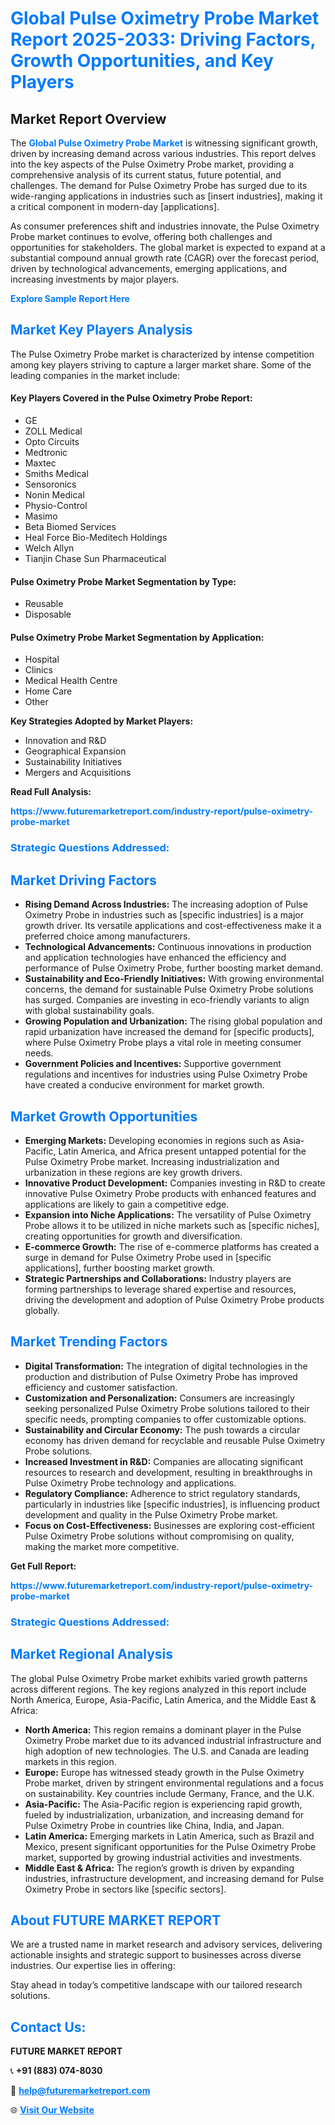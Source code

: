 <h1 style="color: #007BFF;">Global Pulse Oximetry Probe Market Report 2025-2033: Driving Factors, Growth Opportunities, and Key Players</h1>

<section id="overview">
<h2>Market Report Overview</h2>
<p>The <a href="https://www.futuremarketreport.com/industry-report/pulse-oximetry-probe-market" style="color: #007BFF; text-decoration: none;"><strong>Global Pulse Oximetry Probe Market</strong></a> is witnessing significant growth, driven by increasing demand across various industries. This report delves into the key aspects of the Pulse Oximetry Probe market, providing a comprehensive analysis of its current status, future potential, and challenges. The demand for Pulse Oximetry Probe has surged due to its wide-ranging applications in industries such as [insert industries], making it a critical component in modern-day [applications].</p>
<p>As consumer preferences shift and industries innovate, the Pulse Oximetry Probe market continues to evolve, offering both challenges and opportunities for stakeholders. The global market is expected to expand at a substantial compound annual growth rate (CAGR) over the forecast period, driven by technological advancements, emerging applications, and increasing investments by major players.</p>
</section>

<section id="overview">
<p><a href="https://www.futuremarketreport.com/request-sample/reportId=77489" style="color: #007BFF; text-decoration: none;"><strong>Explore Sample Report Here</strong></a></p>
</section>

<section id="key-players">
<h2 style="color: #007BFF;">Market Key Players Analysis</h2>
<p>The Pulse Oximetry Probe market is characterized by intense competition among key players striving to capture a larger market share. Some of the leading companies in the market include:</p>
<h4>Key Players Covered in the Pulse Oximetry Probe Report:</h4>
<ul><li>GE</li><li>ZOLL Medical</li><li>Opto Circuits</li><li>Medtronic</li><li>Maxtec</li><li>Smiths Medical</li><li>Sensoronics</li><li>Nonin Medical</li><li>Physio-Control</li><li>Masimo</li><li>Beta Biomed Services</li><li>Heal Force Bio-Meditech Holdings</li><li>Welch Allyn</li><li>Tianjin Chase Sun Pharmaceutical</li></ul>
<h4>Pulse Oximetry Probe Market Segmentation by Type:</h4>
<ul><li>Reusable</li><li>Disposable</li></ul>

<h4>Pulse Oximetry Probe Market Segmentation by Application:</h4>
<ul><li>Hospital</li><li>Clinics</li><li>Medical Health Centre</li><li>Home Care</li><li>Other</li></ul>
<p><strong>Key Strategies Adopted by Market Players:</strong></p>
<ul>
<li>Innovation and R&D</li>
<li>Geographical Expansion</li>
<li>Sustainability Initiatives</li>
<li>Mergers and Acquisitions</li>
</ul>
</section>

<section>
<p><strong>Read Full Analysis: </strong></p><a href="https://www.futuremarketreport.com/industry-report/pulse-oximetry-probe-market" style="color: #007BFF; text-decoration: none;"><strong>https://www.futuremarketreport.com/industry-report/pulse-oximetry-probe-market</strong></a>
<h3 style="color: #007BFF;">Strategic Questions Addressed:</h3>
</section>

<section id="driving-factors">
<h2 style="color: #007BFF;">Market Driving Factors</h2>
<ul>
<li><strong>Rising Demand Across Industries:</strong> The increasing adoption of Pulse Oximetry Probe in industries such as [specific industries] is a major growth driver. Its versatile applications and cost-effectiveness make it a preferred choice among manufacturers.</li>
<li><strong>Technological Advancements:</strong> Continuous innovations in production and application technologies have enhanced the efficiency and performance of Pulse Oximetry Probe, further boosting market demand.</li>
<li><strong>Sustainability and Eco-Friendly Initiatives:</strong> With growing environmental concerns, the demand for sustainable Pulse Oximetry Probe solutions has surged. Companies are investing in eco-friendly variants to align with global sustainability goals.</li>
<li><strong>Growing Population and Urbanization:</strong> The rising global population and rapid urbanization have increased the demand for [specific products], where Pulse Oximetry Probe plays a vital role in meeting consumer needs.</li>
<li><strong>Government Policies and Incentives:</strong> Supportive government regulations and incentives for industries using Pulse Oximetry Probe have created a conducive environment for market growth.</li>
</ul>
</section>

<section id="growth-opportunities">
<h2 style="color: #007BFF;">Market Growth Opportunities</h2>
<ul>
<li><strong>Emerging Markets:</strong> Developing economies in regions such as Asia-Pacific, Latin America, and Africa present untapped potential for the Pulse Oximetry Probe market. Increasing industrialization and urbanization in these regions are key growth drivers.</li>
<li><strong>Innovative Product Development:</strong> Companies investing in R&D to create innovative Pulse Oximetry Probe products with enhanced features and applications are likely to gain a competitive edge.</li>
<li><strong>Expansion into Niche Applications:</strong> The versatility of Pulse Oximetry Probe allows it to be utilized in niche markets such as [specific niches], creating opportunities for growth and diversification.</li>
<li><strong>E-commerce Growth:</strong> The rise of e-commerce platforms has created a surge in demand for Pulse Oximetry Probe used in [specific applications], further boosting market growth.</li>
<li><strong>Strategic Partnerships and Collaborations:</strong> Industry players are forming partnerships to leverage shared expertise and resources, driving the development and adoption of Pulse Oximetry Probe products globally.</li>
</ul>
</section>

<section id="trending-factors">
<h2 style="color: #007BFF;">Market Trending Factors</h2>
<ul>
<li><strong>Digital Transformation:</strong> The integration of digital technologies in the production and distribution of Pulse Oximetry Probe has improved efficiency and customer satisfaction.</li>
<li><strong>Customization and Personalization:</strong> Consumers are increasingly seeking personalized Pulse Oximetry Probe solutions tailored to their specific needs, prompting companies to offer customizable options.</li>
<li><strong>Sustainability and Circular Economy:</strong> The push towards a circular economy has driven demand for recyclable and reusable Pulse Oximetry Probe solutions.</li>
<li><strong>Increased Investment in R&D:</strong> Companies are allocating significant resources to research and development, resulting in breakthroughs in Pulse Oximetry Probe technology and applications.</li>
<li><strong>Regulatory Compliance:</strong> Adherence to strict regulatory standards, particularly in industries like [specific industries], is influencing product development and quality in the Pulse Oximetry Probe market.</li>
<li><strong>Focus on Cost-Effectiveness:</strong> Businesses are exploring cost-efficient Pulse Oximetry Probe solutions without compromising on quality, making the market more competitive.</li>
</ul>
</section>

<section>
<p><strong>Get Full Report: </strong></p><a href="https://www.futuremarketreport.com/industry-report/pulse-oximetry-probe-market" style="color: #007BFF; text-decoration: none;"><strong>https://www.futuremarketreport.com/industry-report/pulse-oximetry-probe-market</strong></a>
<h3 style="color: #007BFF;">Strategic Questions Addressed:</h3>
</section>


<section id="regional-analysis">
<h2 style="color: #007BFF;">Market Regional Analysis</h2>
<p>The global Pulse Oximetry Probe market exhibits varied growth patterns across different regions. The key regions analyzed in this report include North America, Europe, Asia-Pacific, Latin America, and the Middle East & Africa:</p>
<ul>
<li><strong>North America:</strong> This region remains a dominant player in the Pulse Oximetry Probe market due to its advanced industrial infrastructure and high adoption of new technologies. The U.S. and Canada are leading markets in this region.</li>
<li><strong>Europe:</strong> Europe has witnessed steady growth in the Pulse Oximetry Probe market, driven by stringent environmental regulations and a focus on sustainability. Key countries include Germany, France, and the U.K.</li>
<li><strong>Asia-Pacific:</strong> The Asia-Pacific region is experiencing rapid growth, fueled by industrialization, urbanization, and increasing demand for Pulse Oximetry Probe in countries like China, India, and Japan.</li>
<li><strong>Latin America:</strong> Emerging markets in Latin America, such as Brazil and Mexico, present significant opportunities for the Pulse Oximetry Probe market, supported by growing industrial activities and investments.</li>
<li><strong>Middle East & Africa:</strong> The region’s growth is driven by expanding industries, infrastructure development, and increasing demand for Pulse Oximetry Probe in sectors like [specific sectors].</li>
</ul>
</section>

<footer>
<h2 style="color: #007BFF;">About FUTURE MARKET REPORT</h2>
<p>We are a trusted name in market research and advisory services, delivering actionable insights and strategic support to businesses across diverse industries. Our expertise lies in offering:</p>

<p>Stay ahead in today’s competitive landscape with our tailored research solutions.</p>

<h2 style="color: #007BFF;">Contact Us:</h2>
<p><strong>FUTURE MARKET REPORT</strong></p>
<p>📞 <strong>+91 (883) 074-8030</strong></p>
<p>📧 <strong><a href="mailto:help@futuremarketreport.com" style="color: #007BFF;">help@futuremarketreport.com</a></strong></p>
<p>🌐 <strong><a href="https://www.futuremarketreport.com/" style="color: #007BFF;">Visit Our Website</a></strong></p>
</footer>